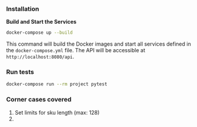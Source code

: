 ### Installation

**Build and Start the Services**

```bash
docker-compose up --build
```

This command will build the Docker images and start all services defined in the `docker-compose.yml` file. The API will be accessible at `http://localhost:8080/api`.


### Run tests
    
```bash
docker-compose run --rm project pytest
```

### Corner cases covered
1. Set limits for sku length (max: 128)
2. 